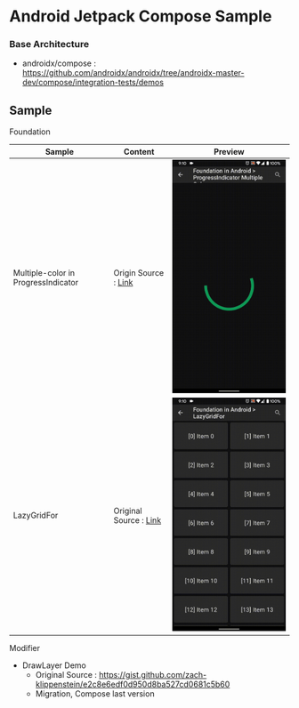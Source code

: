 # Android Jetpack Compose Sample

### Base Architecture

- androidx/compose : https://github.com/androidx/androidx/tree/androidx-master-dev/compose/integration-tests/demos

## Sample

Foundation

| Sample                              | Content                                                      | Preview                                                      |
| ----------------------------------- | ------------------------------------------------------------ | ------------------------------------------------------------ |
| Multiple-color in ProgressIndicator | Origin Source : <a href="https://cs.android.com/androidx/platform/frameworks/support/+/androidx-master-dev:compose/material/material/src/commonMain/kotlin/androidx/compose/material/ProgressIndicator.kt">Link</a> | <img src="arts/sample_multiple_color_progress.gif" width="400" /> |
| LazyGridFor                         | Original Source : <a href="https://proandroiddev.com/android-jetpack-compose-exploring-state-based-ui-e1d970471d0a">Link</a> | <img src="arts/sample_lazygrid.gif" width="400" />           |

Modifier

- DrawLayer Demo
  - Original Source : https://gist.github.com/zach-klippenstein/e2c8e6edf0d950d8ba527cd0681c5b60
  - Migration, Compose last version